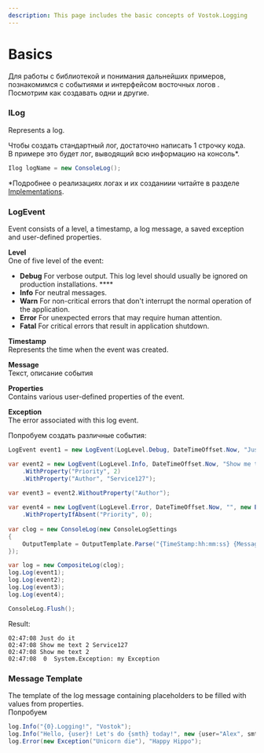 ```yaml
---
description: This page includes the basic concepts of Vostok.Logging
---
```


# Basics

Для работы с библиотекой и понимания дальнейших примеров, познакомимся с событиями и интерфейсом восточных логов . Посмотрим как создавать одни и другие.

### ILog

Represents a log. 

Чтобы создать стандартный лог, достаточно написать 1 строчку кода.  
В примере это будет лог, выводящий всю информацию на консоль\*. 

```csharp
Ilog logName = new ConsoleLog();
```

\*Подробнее о реализациях логах и их созданиии читайте в разделе [Implementations](implementations/).

### LogEvent

Event consists of a level, a timestamp, a log message, a saved exception and user-defined properties.

**Level**  
One of five level of the event:

* **Debug** For verbose output. This log level should usually be ignored on production installations. ****
* **Info** For neutral messages.
* **Warn** For non-critical errors that don't interrupt the normal operation of the application.
* **Error** For unexpected errors that may require human attention.
* **Fatal** For critical errors that result in application shutdown.

**Timestamp**  
Represents the time when the event was created.

**Message**  
Текст, описание события

**Properties**  
Contains various user-defined properties of the event.

**Exception**  
The error associated with this log event.

Попробуем создать различные события:

```csharp
LogEvent event1 = new LogEvent(LogLevel.Debug, DateTimeOffset.Now, "Just do it");

var event2 = new LogEvent(LogLevel.Info, DateTimeOffset.Now, "Show me text")
    .WithProperty("Priority", 2)
    .WithProperty("Author", "Service127");

var event3 = event2.WithoutProperty("Author");
    
var event4 = new LogEvent(LogLevel.Error, DateTimeOffset.Now, "", new Exception("my Exception"))
    .WithPropertyIfAbsent("Priority", 0);
    
var clog = new ConsoleLog(new ConsoleLogSettings
{
    OutputTemplate = OutputTemplate.Parse("{TimeStamp:hh:mm:ss} {Message} {Priority} {Author} {Exception}{NewLine}")
});

var log = new CompositeLog(clog);
log.Log(event1);
log.Log(event2);
log.Log(event3);
log.Log(event4);

ConsoleLog.Flush();
```

Result:

```aspnet
02:47:08 Just do it   
02:47:08 Show me text 2 Service127 
02:47:08 Show me text 2  
02:47:08  0  System.Exception: my Exception
```

### **Message Template**

The template of the log message containing placeholders to be filled with values from properties.  
Попробуем 

```csharp
log.Info("{0}.Logging!", "Vostok");
log.Info("Hello, {user}! Let's do {smth} today!", new {user="Alex", smth="nothing"});
log.Error(new Exception("Unicorn die"), "Happy Hippo");
```



